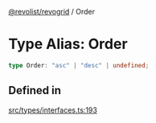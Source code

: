 [@revolist/revogrid](README.md) / Order

# Type Alias: Order

```ts
type Order: "asc" | "desc" | undefined;
```

## Defined in

[src/types/interfaces.ts:193](https://github.com/revolist/revogrid/blob/11c1e89888ac9588cc703e312811b4cdaf67f0fb/src/types/interfaces.ts#L193)
